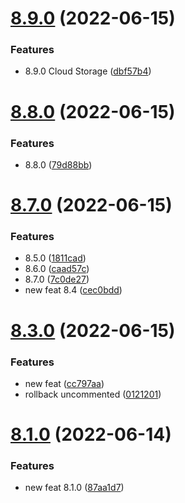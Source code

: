 # [8.9.0](https://github.com/Hussein-Attie/APT3/compare/v8.8.0...v8.9.0) (2022-06-15)


### Features

* 8.9.0 Cloud Storage ([dbf57b4](https://github.com/Hussein-Attie/APT3/commit/dbf57b407b7b5dfa76b3d70850bf39a769af56da))



# [8.8.0](https://github.com/Hussein-Attie/APT3/compare/v8.7.0...v8.8.0) (2022-06-15)


### Features

* 8.8.0 ([79d88bb](https://github.com/Hussein-Attie/APT3/commit/79d88bb3af1c0cf906ea00b86fa36a14916a3aae))



# [8.7.0](https://github.com/Hussein-Attie/APT3/compare/v8.3.0...v8.7.0) (2022-06-15)


### Features

* 8.5.0 ([1811cad](https://github.com/Hussein-Attie/APT3/commit/1811cad2224d0c1a0cab44cd53410fac29c0f65e))
* 8.6.0 ([caad57c](https://github.com/Hussein-Attie/APT3/commit/caad57cafd78d76c095ffe71cbdbfd2ab3f7d4cb))
* 8.7.0 ([7c0de27](https://github.com/Hussein-Attie/APT3/commit/7c0de2714ca1a53833f569b64bf72c5912e19a77))
* new feat 8.4 ([cec0bdd](https://github.com/Hussein-Attie/APT3/commit/cec0bdd608d126bc466e23bd63b31e142cbd8798))



# [8.3.0](https://github.com/Hussein-Attie/APT3/compare/v8.1.0...v8.3.0) (2022-06-15)


### Features

* new feat ([cc797aa](https://github.com/Hussein-Attie/APT3/commit/cc797aa7cb57a05bb905dca35ed8186d219a0842))
* rollback uncommented ([0121201](https://github.com/Hussein-Attie/APT3/commit/01212018df3afd3898d16ebae7659a947fcd8098))



# [8.1.0](https://github.com/Hussein-Attie/APT3/compare/v8.0.1...v8.1.0) (2022-06-14)


### Features

* new feat 8.1.0 ([87aa1d7](https://github.com/Hussein-Attie/APT3/commit/87aa1d7295ddcbe7b44d0880e9e2f0b470192fab))



